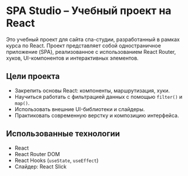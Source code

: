 # SPA Studio – Учебный проект на React

Это учебный проект для сайта спа-студии, разработанный в рамках курса по React. Проект представляет собой одностраничное приложение (SPA), реализованное с использованием React Router, хуков, UI-компонентов и интерактивных элементов.

##  Цели проекта

- Закрепить основы React: компоненты, маршрутизация, хуки.
- Научиться работать с фильтрацией данных с помощью `filter()` и `map()`.
- Использовать внешние UI-библиотеки и слайдеры.
- Практиковать современную верстку и композицию интерфейса.

##  Использованные технологии

- React
- React Router DOM
- React Hooks (`useState`, `useEffect`)
- Слайдер: React Slick
